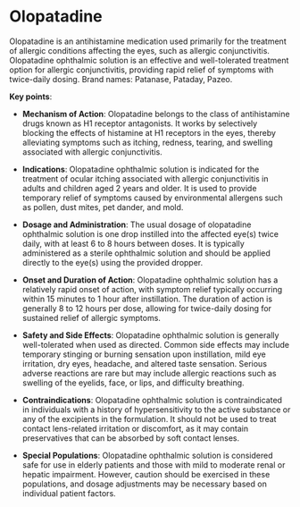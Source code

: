 [//]: # (
source: gpt-3 + jph editing
brands: Patanase, Pataday, Pazeo
tags: antihistamines medications
)

# Olopatadine

Olopatadine is an antihistamine medication used primarily for the treatment of allergic conditions affecting the eyes, such as allergic conjunctivitis. Olopatadine ophthalmic solution is an effective and well-tolerated treatment option for allergic conjunctivitis, providing rapid relief of symptoms with twice-daily dosing. Brand names: Patanase, Pataday, Pazeo.

**Key points**:

* **Mechanism of Action**: Olopatadine belongs to the class of antihistamine drugs known as H1 receptor antagonists. It works by selectively blocking the effects of histamine at H1 receptors in the eyes, thereby alleviating symptoms such as itching, redness, tearing, and swelling associated with allergic conjunctivitis.

* **Indications**: Olopatadine ophthalmic solution is indicated for the treatment of ocular itching associated with allergic conjunctivitis in adults and children aged 2 years and older. It is used to provide temporary relief of symptoms caused by environmental allergens such as pollen, dust mites, pet dander, and mold.

* **Dosage and Administration**: The usual dosage of olopatadine ophthalmic solution is one drop instilled into the affected eye(s) twice daily, with at least 6 to 8 hours between doses. It is typically administered as a sterile ophthalmic solution and should be applied directly to the eye(s) using the provided dropper.

* **Onset and Duration of Action**: Olopatadine ophthalmic solution has a relatively rapid onset of action, with symptom relief typically occurring within 15 minutes to 1 hour after instillation. The duration of action is generally 8 to 12 hours per dose, allowing for twice-daily dosing for sustained relief of allergic symptoms.

* **Safety and Side Effects**: Olopatadine ophthalmic solution is generally well-tolerated when used as directed. Common side effects may include temporary stinging or burning sensation upon instillation, mild eye irritation, dry eyes, headache, and altered taste sensation. Serious adverse reactions are rare but may include allergic reactions such as swelling of the eyelids, face, or lips, and difficulty breathing.

* **Contraindications**: Olopatadine ophthalmic solution is contraindicated in individuals with a history of hypersensitivity to the active substance or any of the excipients in the formulation. It should not be used to treat contact lens-related irritation or discomfort, as it may contain preservatives that can be absorbed by soft contact lenses.

* **Special Populations**: Olopatadine ophthalmic solution is considered safe for use in elderly patients and those with mild to moderate renal or hepatic impairment. However, caution should be exercised in these populations, and dosage adjustments may be necessary based on individual patient factors.
